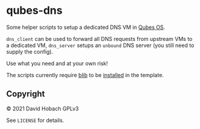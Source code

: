 # qubes-dns

Some helper scripts to setup a dedicated DNS VM in [Qubes OS](https://www.qubes-os.org/).

`dns_client` can be used to forward all DNS requests from upstream VMs to a dedicated VM, `dns_server` setups an `unbound` DNS server (you still need to supply the config).

Use what you need and at your own risk!

The scripts currently require [blib](https://github.com/3hhh/blib) to be [installed](https://github.com/3hhh/blib#installation) in the template.

## Copyright

© 2021 David Hobach
GPLv3

See `LICENSE` for details.
